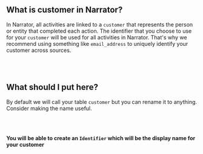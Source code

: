 <!-- Shown as the help to the table name when a customer chooses the type customer_attribute -->

## What is customer in Narrator?

In Narrator, all activities are linked to a `customer` that represents the person or entity that completed each action. The identifier that you choose to use for your `customer` will be used for all activities in Narrator. That's why we recommend using something like `email_address` to uniquely identify your customer across sources.

<br><br>

## What should I put here?

By default we will call your table `customer` but you can rename it to anything.
Consider making the name useful.

<br><br>

**You will be able to create an `Identifier` which will be the display name for your customer**
